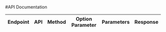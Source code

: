 #API Documentation

| Endpoint  | API              | Method 	|Option Parameter| Parameters  | Response   | 
|:--------: |:------------     | :--:  	  | ----------- |-------------|----------|
